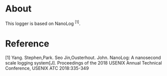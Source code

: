 # About  

This logger is based on NanoLog $^{[1]}$.  

# Reference  

[1] Yang. Stephen,Park. Seo Jin,Ousterhout. John. NanoLog: A nanosecond scale logging system[J].
Proceedings of the 2018 USENIX Annual Technical Conference, USENIX ATC 2018:335-349  
